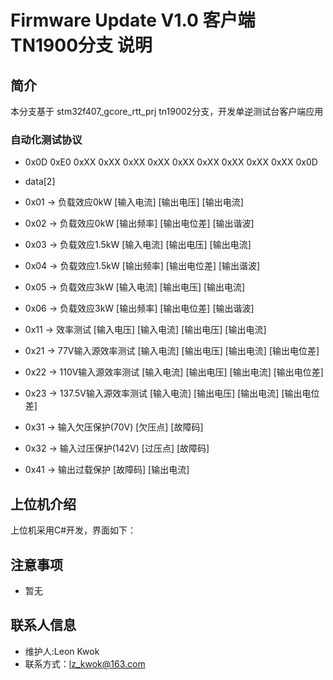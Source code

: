 # Firmware Update V1.0 客户端 TN1900分支 说明

## 简介

本分支基于 stm32f407_gcore_rtt_prj tn19002分支，开发单逆测试台客户端应用


### 自动化测试协议
- 0x0D 0xE0 0xXX 0xXX 0xXX 0xXX 0xXX 0xXX 0xXX 0xXX 0xXX 0x0D
- data[2]
- 0x01 -> 负载效应0kW [输入电流] [输出电压] [输出电流] 
- 0x02 -> 负载效应0kW [输出频率] [输出电位差] [输出谐波]
- 0x03 -> 负载效应1.5kW [输入电流] [输出电压] [输出电流] 
- 0x04 -> 负载效应1.5kW [输出频率] [输出电位差] [输出谐波]
- 0x05 -> 负载效应3kW [输入电流] [输出电压] [输出电流] 
- 0x06 -> 负载效应3kW [输出频率] [输出电位差] [输出谐波]

- 0x11 -> 效率测试 [输入电压] [输入电流] [输出电压] [输出电流] 

- 0x21 -> 77V输入源效率测试  [输入电流] [输出电压] [输出电流] [输出电位差] 
- 0x22 -> 110V输入源效率测试  [输入电流] [输出电压] [输出电流] [输出电位差] 
- 0x23 -> 137.5V输入源效率测试  [输入电流] [输出电压] [输出电流] [输出电位差] 

- 0x31 -> 输入欠压保护(70V) [欠压点] [故障码] 
- 0x32 -> 输入过压保护(142V) [过压点] [故障码] 

- 0x41 -> 输出过载保护 [故障码] [输出电流]
 
## 上位机介绍

上位机采用C#开发，界面如下：


## 注意事项

- 暂无

## 联系人信息

- 维护人:Leon Kwok
- 联系方式：lz_kwok@163.com

